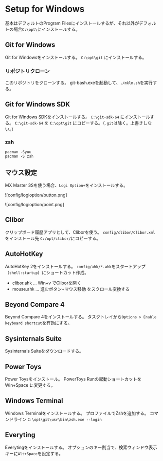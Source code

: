 # Setup for Windows

基本はデフォルトのProgram Filesにインストールするが、それ以外がデフォルトの場合`C:\opt\`にインストールする。

## Git for Windows

Git for Windowsをインストールする。
`C:\opt\git` にインストールする。

### リポジトリクローン

このリポジトリをクローンする。
git-bash.exeを起動して、`./mkln.sh`を実行する。

## Git for Windows SDK

Git for Windows SDKをインストールする。
`C:\git-sdk-64` にインストールする。
`C:\git-sdk-64` を `C:\opt\git` にコピーする。（`.git`は除く。上書きしない。）

### zsh

```
pacman -Syuu
pacman -S zsh
```

## マウス設定

MX Master 3Sを使う場合、`Logi Option+`をインストールする。

![config/logioption/button.png]

![config/logioption/point.png]

## Clibor

クリップボード履歴アプリとして、Cliborを使う。
`config/clibor/Clibor.xml`をインストール先 `C:/opt/clibor/`にコピーする。

## AutoHotKey

AutoHotKey 2をインストールする。
`config/ahk/*.ahk`をスタートアップ（`shell:startup`）にショートカット作成。

- clibor.ahk ... Win+v でCliborを開く
- mouse.ahk ... 進むボタン+マウス移動 をスクロール変換する

## Beyond Compare 4

Beyond Compare 4をインストールする。
タスクトレイから`Options > Enable keyboard shortcut`を有効にする。

## Sysinternals Suite

Sysinternals Suiteをダウンロードする。

## Power Toys

Power Toysをインストール。
PowerToys Runの起動ショートカットを Win+Space に変更する。

## Windows Terminal

Windows Terminalをインストールする。
プロファイルでZshを追加する。
コマンドライン `C:\opt\git\usr\bin\zsh.exe --login`

## Everyting

Everytingをインストールする。
オプションのキー割当で、検索ウィンドウ表示キーに`Alt+Space`を設定する。
